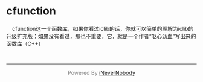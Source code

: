 <h1>cfunction</h1>
<p>&nbsp;&nbsp;&nbsp;&nbsp;cfunction这一个函数库，如果你看过iclib的话，你就可以简单的理解为iclib的升级扩充版；如果没有看过，那也不重要，它，就是一个作者“呕心沥血”写出来的函数库（C++）</p>
<center><div style="text-align:center;float: center;padding-left: 1000px;"><img src="https://i.postimg.cc/Pf9p0hdM/68322.jpg"></div></center>
<hr>
<center><p style="text-align:center;color:grey;">Powered By <a href="https://github.com/iNeverNobody">iNeverNobody</a></p></center>
